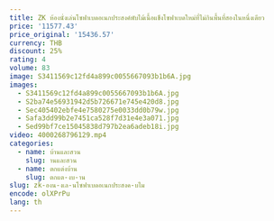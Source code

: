 ```yaml
---
title: ZK ห้องนั่งเล่นโซฟาเบดอเนกประสงค์พับไม้เนื้อแข็งโซฟาเบดใหม่ที่ไม่กินพื้นที่สองในหนึ่งเดียว
price: '11577.43'
price_original: '15436.57'
currency: THB
discount: 25%
rating: 4
volume: 83
image: S3411569c12fd4a899c0055667093b1b6A.jpg
images:
  - S3411569c12fd4a899c0055667093b1b6A.jpg
  - S2ba74e56931942d5b726671e745e420d8.jpg
  - Sec405402ebfe4e7580275e0033dd0b79w.jpg
  - Safa3dd99b2e7451ca528f7d31e4e3a071.jpg
  - Sed99bf7ce15045838d797b2ea6adeb18i.jpg
video: 4000268796129.mp4
categories:
  - name: บ้านและสวน
    slug: านและสวน
  - name: ตกแต่งบ้าน
    slug: ตกแต-งบ-าน
slug: zk-องน-งเล-นโซฟาเบดอเนกประสงค-บไม
encode: olXPrPu
lang: th
---
```

  